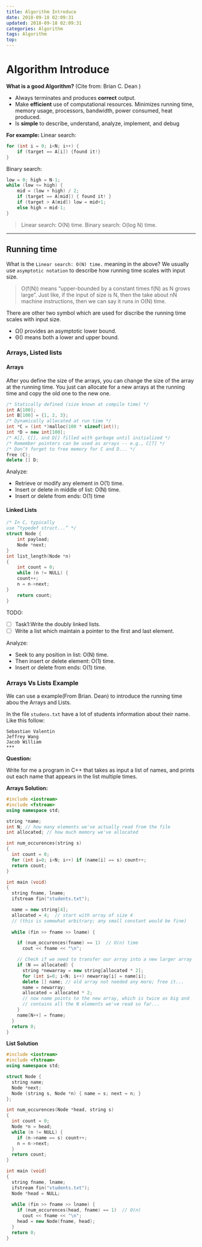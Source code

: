 ```yaml
---
title: Algorithm Introduce
date: 2018-09-18 02:09:31
updated: 2018-09-18 02:09:31
categories: Algorithm
tags: Algorithm
top:
---
```


# Algorithm Introduce

**What is a good Algorithm?** (Cite from: Brian C. Dean )

- Always terminates and produces **correct** output.
- Make **efficient**  use of computational resources. 
 Minimizes running time, memory usage, processors, bandwidth, power consumed, heat produced.
- Is **simple** to describe, understand, analyze, implement, and debug

<!--more-->

**For example:**
Linear search:

```cpp
for (int i = 0; i<N; i++) {
	if (target == A[i]) {found it!}
}
```


Binary search: 

```cpp
low = 0; high = N-1;
while (low <= high) {
	mid = (low + high) / 2;
	if (target == A[mid]) { found it! }
	if (target > A[mid]) low = mid+1;
	else high = mid-1;
}

```

> Linear search: O(N) time.
> Binary search: O(log N) time.

******

## Running time

What is the  `Linear search: O(N) time.` meaning in the above? We usually use `asymptotic notation` to describe how running  time scales with input size.

> O(f(N)) means “upper-bounded by a constant times f(N) as N grows large”. Just like, if the input of size is N, then the take about nN machine instructions, then we can say it runs in O(N) time.

There are other two symbol which are used for discribe the running time scales with input size.

- Ω() provides an asymptotic lower bound.
- Θ() means both a lower and upper bound.

### Arrays, Listed lists

#### Arrays

After you define the size of the arrays, you can change the size of the array at the running time. You just can allocate for a new arrays at the running time and copy the old one to the new one.


```cpp
/* Statically defined (size known at compile time) */
int A[100];
int B[100] = {1, 2, 3};
/* Dynamically allocated at run time */
int *C = (int *)malloc(100 * sizeof(int));
int *D = new int[100];
/* A[], C[], and D[] filled with garbage until initialized */
/* Remember pointers can be used as arrays -- e.g., C[7] */
/* Don’t forget to free memory for C and D... */
free (C);
delete [] D;
```

Analyze:

- Retrieve or modify any element in O(1) time.
- Insert or delete in middle of list: O(N) time.
- Insert or delete from ends: O(1) time

#### Linked Lists


```cpp
/* In C, typically
use “typedef struct...” */
struct Node {
    int payload;
    Node *next;
}
int list_length(Node *n)
{
    int count = 0;
    while (n != NULL) {
    count++;
    n = n->next;
}
    return count;
}
```

TODO:  
- [ ] Task1:Write the doubly linked lists.
- [ ] Write a list which maintain a pointer to the first and last element.

Analyze:

- Seek to any position in list: O(N) time.
- Then insert or delete element: O(1) time.
- Insert or delete from ends: O(1) time.

### Arrays Vs Lists Example

We can use a example(From Brian. Dean) to introduce the running time abou the Arrays and Lists.

In the file `studens.txt` have a lot of students information about their name. Like this follow:

```
Sebastian Valentin
Jeffrey Wang
Jacob William
***
```

**Question:**

Write for me a program in C++ that takes as input a list of names, and prints out each name that appears in the list multiple times.

**Arrays Solution:**

```cpp
#include <iostream>
#include <fstream>
using namespace std;

string *name;
int N; // how many elements we've actually read from the file
int allocated; // how much memory we've allocated

int num_occurences(string s)
{
  int count = 0;
  for (int i=0; i<N; i++) if (name[i] == s) count++;
  return count;
}

int main (void)
{
  string fname, lname;
  ifstream fin("students.txt");

  name = new string[4];
  allocated = 4;  // start with array of size 4
  // (this is somewhat arbitrary; any small constant would be fine)
  
  while (fin >> fname >> lname) {

    if (num_occurences(fname) == 1)  // O(n) time
      cout << fname << "\n";

    // Check if we need to transfer our array into a new larger array
    if (N == allocated) {
      string *newarray = new string[allocated * 2];
      for (int i=0; i<N; i++) newarray[i] = name[i];
      delete [] name; // old array not needed any more; free it...
      name = newarray;
      allocated = allocated * 2;
      // now name points to the new array, which is twice as big and
      // contains all the N elements we've read so far...
    }
    name[N++] = fname;
  }
  return 0;
}

```



**List Solution**

```cpp
#include <iostream>
#include <fstream>
using namespace std;

struct Node {
  string name;
  Node *next;
  Node (string s, Node *n) { name = s; next = n; }
};

int num_occurences(Node *head, string s)
{
  int count = 0;
  Node *n = head;
  while (n != NULL) {
    if (n->name == s) count++;
    n = n->next;
  }
  return count;
}

int main (void)
{
  string fname, lname;
  ifstream fin("students.txt");
  Node *head = NULL;
  
  while (fin >> fname >> lname) {
    if (num_occurences(head, fname) == 1)  // O(n)
      cout << fname << "\n";
    head = new Node(fname, head);
  }
  return 0;
}
```


